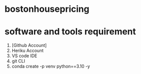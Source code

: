 # bostonhousepricing
# software and tools requirement 
1. [Github Account]
2. Heriku Account
3. VS code IDE
4. git CLI
5. conda create -p venv python==3.10 -y